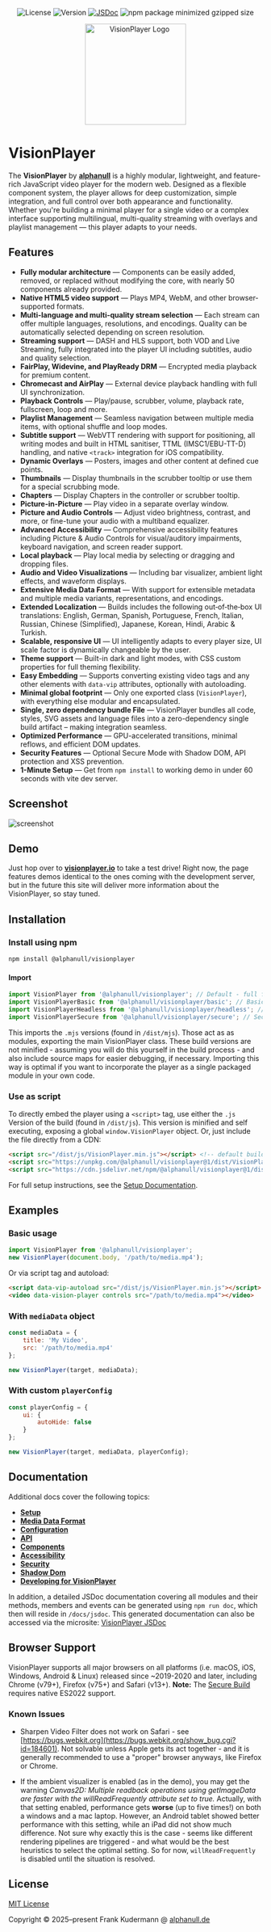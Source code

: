 <div class="jsdoc-hidden" align="center">

  ![License](https://img.shields.io/github/license/alphanull/visionplayer)
  ![Version](https://img.shields.io/npm/v/@alphanull/visionplayer)
  [![JSDoc](https://img.shields.io/badge/docs-markdown-blue)](./docs/guides/Setup.md)
  ![npm package minimized gzipped size](https://img.shields.io/bundlejs/size/@alphanull/visionplayer)

</div>

<div align="center">
  <img src="./assets/svg/logo/VisionPlayerIcon.svg" alt="VisionPlayer Logo" width="200">
</div>

# VisionPlayer

The **VisionPlayer** by **[alphanull](https://alphanull.de)** is a highly modular, lightweight, and feature-rich JavaScript video player for the modern web. Designed as a flexible component system, the player allows for deep customization, simple integration, and full control over both appearance and functionality. Whether you're building a minimal player for a single video or a complex interface supporting multilingual, multi-quality streaming with overlays and playlist management — this player adapts to your needs.

## Features

- **Fully modular architecture** — Components can be easily added, removed, or replaced without modifying the core, with nearly 50 components already provided.
- **Native HTML5 video support** — Plays MP4, WebM, and other browser-supported formats.
- **Multi-language and multi-quality stream selection** — Each stream can offer multiple languages, resolutions, and encodings. Quality can be automatically selected depending on screen resolution.
- **Streaming support** — DASH and HLS support, both VOD and Live Streaming, fully integrated into the player UI including subtitles, audio and quality selection.
- **FairPlay, Widevine, and PlayReady DRM** — Encrypted media playback for premium content.
- **Chromecast and AirPlay** — External device playback handling with full UI synchronization.
- **Playback Controls** — Play/pause, scrubber, volume, playback rate, fullscreen, loop and more.
- **Playlist Management** — Seamless navigation between multiple media items, with optional shuffle and loop modes.
- **Subtitle support** — WebVTT rendering with support for positioning, all writing modes and built in HTML sanitiser, TTML (IMSC1/EBU-TT-D) handling, and native `<track>` integration for iOS compatibility.
- **Dynamic Overlays** — Posters, images and other content at defined cue points.
- **Thumbnails** — Display thumbnails in the scrubber tooltip or use them for a special scrubbing mode.
- **Chapters** — Display Chapters in the controller or scrubber tooltip.
- **Picture-in-Picture** — Play video in a separate overlay window.
- **Picture and Audio Controls** — Adjust video brightness, contrast, and more, or fine-tune your audio with a multiband equalizer.
- **Advanced Accessibility** — Comprehensive accessibility features including Picture & Audio Controls for visual/auditory impairments, keyboard navigation, and screen reader support.
- **Local playback** — Play local media by selecting or dragging and dropping files.
- **Audio and Video Visualizations** — Including bar visualizer, ambient light effects, and waveform displays.
- **Extensive Media Data Format** — With support for extensible metadata and multiple media variants, representations, and encodings.
- **Extended Localization** — Builds includes the following out‑of‑the‑box UI translations: English, German, Spanish, Portuguese, French, Italian, Russian, Chinese (Simplified), Japanese, Korean, Hindi, Arabic & Turkish.
- **Scalable, responsive UI** — UI intelligently adapts to every player size, UI scale factor is dynamically changeable by the user.
- **Theme support** — Built-in dark and light modes, with CSS custom properties for full theming flexibility.
- **Easy Embedding** — Supports converting existing video tags and any other elements with `data-vip` attributes, optionally with autoloading.
- **Minimal global footprint** — Only one exported class (`VisionPlayer`), with everything else modular and encapsulated.
- **Single, zero dependency bundle File** — VisionPlayer bundles all code, styles, SVG assets and language files into a zero-dependency single build artifact – making integration seamless.
- **Optimized Performance** — GPU-accelerated transitions, minimal reflows, and efficient DOM updates.
- **Security Features** — Optional Secure Mode with Shadow DOM, API protection and XSS prevention.
- **1-Minute Setup** — Get from `npm install` to working demo in under 60 seconds with vite dev server.

## Screenshot

![screenshot](assets/images/screenshot.jpg)

## Demo

Just hop over to **[visionplayer.io](https://visionplayer.io)** to take a test drive! Right now, the page features demos identical to the ones coming with the development server, but in the future this site will deliver more information about the VisionPlayer, so stay tuned.

## Installation

### Install using npm

```bash
npm install @alphanull/visionplayer
```

#### Import

```javascript
import VisionPlayer from '@alphanull/visionplayer'; // Default - full feature set
import VisionPlayerBasic from '@alphanull/visionplayer/basic'; // Basic - core features only
import VisionPlayerHeadless from '@alphanull/visionplayer/headless'; // Headless - no UI components
import VisionPlayerSecure from '@alphanull/visionplayer/secure'; // Secure - maximum security features
```

This imports the `.mjs` versions (found in `/dist/mjs`). Those act as as modules, exporting the main VisionPlayer class. These build versions are not minified - assuming you will do this yourself in the build process - and also include source maps for easier debugging, if necessary. Importing this way is optimal if you want to incorporate the player as a single packaged module in your own code.

### Use as script

To directly embed the player using a `<script>` tag, use either the `.js` Version of the build (found in `/dist/js`). This version is minified and self executing, exposing a global `window.VisionPlayer` object. Or, just include the file directly from a CDN:

```html
<script src="/dist/js/VisionPlayer.min.js"></script> <!-- default build -->
<script src="https://unpkg.com/@alphanull/visionplayer@1/dist/VisionPlayer.basic.min.js"></script> <!-- basic build -->
<script src="https://cdn.jsdelivr.net/npm/@alphanull/visionplayer@1/dist/VisionPlayer.secure.min.js"></script> <!-- secure build -->
```

For full setup instructions, see the [Setup Documentation](docs/guides/Setup.md).

## Examples

### Basic usage

```javascript
import VisionPlayer from '@alphanull/visionplayer';
new VisionPlayer(document.body, '/path/to/media.mp4');
```

Or via script tag and autoload:

```html
<script data-vip-autoload src="/dist/js/VisionPlayer.min.js"></script>
<video data-vision-player controls src="/path/to/media.mp4"></video>
```

### With `mediaData` object

```javascript
const mediaData = {
    title: 'My Video',
    src: '/path/to/media.mp4'
};

new VisionPlayer(target, mediaData);
```

### With custom `playerConfig`

```javascript
const playerConfig = {
    ui: {
        autoHide: false
    }
};

new VisionPlayer(target, mediaData, playerConfig);
```

## Documentation

Additional docs cover the following topics:

- [**Setup**](docs/guides/Setup.md)
- [**Media Data Format**](docs/guides/MediaData.md)
- [**Configuration**](docs/guides/Configuration.md)
- [**API**](docs/guides/API.md)
- [**Components**](docs/guides/Components.md)
- [**Accessibility**](docs/guides/Accessibility.md)
- [**Security**](docs/guides/Security.md)
- [**Shadow Dom**](docs/guides/ShadowDom.md)
- [**Developing for VisionPlayer**](docs/guides/Development.md)

In addition, a detailed JSDoc documentation covering all modules and their methods, members and events can be generated using `npm run doc`, which then will reside in `/docs/jsdoc`. This generated documentation can also be accessed via the microsite: [VisionPlayer JSDoc](https://visionplayer.io/docs)

## Browser Support

VisionPlayer supports all major browsers on all platforms (i.e. macOS, iOS, Windows, Android & Linux) released since ~2019-2020 and later, including Chrome (v79+), Firefox (v75+) and Safari (v13+). **Note:** The [Secure Build](docs/guides/Security.md) requires native ES2022 support.

### Known Issues

- Sharpen Video Filter does not work on Safari - see [https://bugs.webkit.org](https://bugs.webkit.org/show_bug.cgi?id=184601). Not solvable unless Apple gets its act together - and it is generally recommended to use a "proper" browser anyways, like Firefox or Chrome.

- If the ambient visualizer is enabled (as in the demo), you may get the warning *Canvas2D: Multiple readback operations using getImageData are faster with the willReadFrequently attribute set to true.* Actually, with that setting enabled, performance gets **worse** (up to five times!) on both a windows and a mac laptop. However, an Android tablet showed better performance with this setting, while an iPad did not show much difference. Not sure why exactly this is the case - seems like different rendering pipelines are triggered - and what would be the best heuristics to select the optimal setting. So for now, `willReadFrequently` is disabled until the situation is resolved.

## License

[MIT License](https://opensource.org/license/MIT)

Copyright © 2025–present Frank Kudermann @ [alphanull.de](https://alphanull.de)